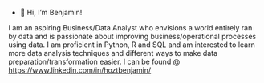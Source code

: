 - 👋 Hi, I’m Benjamin!

I am an aspiring Business/Data Analyst who envisions a world entirely ran by data and is passionate about improving business/operational processes using data.
I am proficient in Python, R and SQL and am interested to learn more data analysis techniques and different ways to make data preparation/transformation easier.
I can be found @ https://www.linkedin.com/in/hoztbenjamin/
<!---
- 👀 I’m interested in ...
- 🌱 I’m currently learning ...
- 💞️ I’m looking to collaborate on ...
- 📫 How to reach me ... --->

<!---
hoztbenjamin/hoztbenjamin is a ✨ special ✨ repository because its `README.md` (this file) appears on your GitHub profile.
You can click the Preview link to take a look at your changes.
--->
